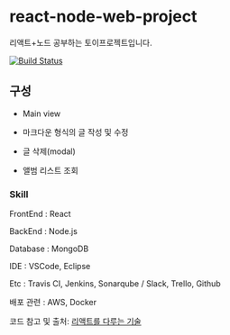 # react-node-web-project

리액트+노드 공부하는 토이프로젝트입니다.

[![Build Status](https://travis-ci.com/sehajyang/node-crawling-project.svg?branch=master)](https://travis-ci.com/sehajyang/node-crawling-project)
 
## 구성

- Main view

- 마크다운 형식의 글 작성 및 수정 

- 글 삭제(modal)

- 앨범 리스트 조회


 ### Skill
 
FrontEnd : React
 
BackEnd  : Node.js
 
Database : MongoDB
 
IDE : VSCode, Eclipse
 
Etc : Travis CI, Jenkins, Sonarqube / Slack, Trello, Github
 
배포 관련 : AWS, Docker

코드 참고 및 출처: [리액트를 다루는 기술](http://www.yes24.com/24/goods/62597469)

